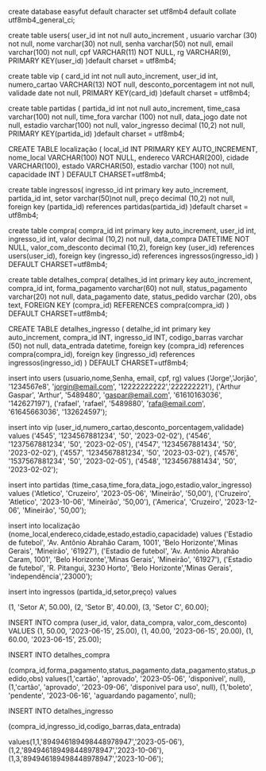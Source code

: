 create database easyfut
default character set utf8mb4
default collate utf8mb4_general_ci;

create table users(
user_id int not null auto_increment ,
usuario varchar (30) not null,
nome varchar(30) not null,
senha varchar(50) not null,
email varchar(100) not null,
cpf VARCHAR(11) NOT NULL,
rg VARCHAR(9),
PRIMARY KEY(user_id) 
)default charset = utf8mb4;

create table vip (
card_id int not null auto_increment,
user_id int,
numero_cartao VARCHAR(13) NOT null,
desconto_porcentagem int not null,
validade date not null,
PRIMARY KEY(card_id)
)default charset = utf8mb4;

create table partidas (
partida_id int not null auto_increment,
time_casa varchar(100) not null,
time_fora varchar (100) not null,
data_jogo date not null,
estadio varchar(100) not null,
valor_ingresso decimal (10,2) not null,
PRIMARY KEY(partida_id)
)default charset = utf8mb4;

CREATE TABLE localização (
  local_id INT PRIMARY KEY AUTO_INCREMENT,
  nome_local VARCHAR(100) NOT NULL,
  endereco VARCHAR(200),
  cidade VARCHAR(100),
  estado VARCHAR(50),
  estadio varchar (100) not null,
  capacidade INT
) DEFAULT CHARSET=utf8mb4;

create table ingressos(
ingresso_id int primary key auto_increment,
partida_id int,
setor varchar(50)not null,
preço decimal (10,2) not null,
foreign key (partida_id) references partidas(partida_id)
)default charset = utf8mb4;

create table compra(
compra_id int primary key auto_increment,
user_id int,
ingresso_id int,
valor decimal (10,2) not null,
data_compra DATETIME NOT NULL,
valor_com_desconto decimal (10,2),
  foreign key (user_id) references users(user_id),
  foreign key (ingresso_id) references ingressos(ingresso_id)
) DEFAULT CHARSET=utf8mb4;

create table detalhes_compra(
detalhes_id int primary key auto_increment,
compra_id int,
forma_pagamento varchar(60) not null,
status_pagamento varchar(20) not null,
data_pagamento date,
status_pedido varchar (20), 
obs text,
FOREIGN KEY (compra_id) REFERENCES compra(compra_id)
) DEFAULT CHARSET=utf8mb4;

CREATE TABLE detalhes_ingresso (
  detalhe_id int primary key auto_increment,
  compra_id INT,
  ingresso_id INT,
  codigo_barras varchar (50) not null,
  data_entrada datetime,
  foreign key (compra_id) references compra(compra_id),
  foreign key (ingresso_id) references ingressos(ingresso_id)
) DEFAULT CHARSET=utf8mb4;

insert into users
(usuario,nome,Senha, email, cpf, rg)
values
('Jorge','Jorjão', '1234567e8',	'jorgin@email.com',	'12222222222','222222221'),
('Arthur Gaspar', 'Arthur', '5489480', 'gaspar@email.com', '61610163036', '142627197'),
('rafael', 'rafael', '5489880', 'rafa@email.com', '61645663036', '132624597');



insert into vip 
(user_id,numero_cartao,desconto_porcentagem,validade)
values
('4545', '1234567881234', '50', '2023-02-02'),
('4546', '1237567881234', '50', '2023-02-05'),
('4547', '1234567881434', '50', '2023-02-02'),
('4557', '1234567881234', '50', '2023-03-02'),
('4576', '1537567881234', '50', '2023-02-05'),
('4548', '1234567881434', '50', '2023-02-02');

insert into partidas
(time_casa,time_fora,data_jogo,estadio,valor_ingresso)
values
('Atletico', 'Cruzeiro', '2023-05-06', 'Mineirão', '50,00'),
('Cruzeiro', 'Atletico', '2023-10-06', 'Mineirão', '50,00'),
('America', 'Cruzeiro', '2023-12-06', 'Mineirão', '50,00');


insert into localização
(nome_local,endereco,cidade,estado,estadio,capacidade)
values
('Estadio de futebol', 'Av. Antônio Abrahão Caram, 1001', 'Belo Horizonte','Minas Gerais', 'Mineirão', '61927'),
('Estadio de futebol', 'Av. Antônio Abrahão Caram, 1001', 'Belo Horizonte','Minas Gerais', 'Mineirão', '61927'),
('Estadio de futebol', 'R. Pitangui, 3230  Horto', 'Belo Horizonte','Minas Gerais', 'independência','23000');

insert into ingressos
(partida_id,setor,preço)
values

(1, 'Setor A', 50.00),
(2, 'Setor B', 40.00),
(3, 'Setor C', 60.00);


INSERT INTO compra (user_id, valor, data_compra, valor_com_desconto)
VALUES 
(1, 50.00, '2023-06-15', 25.00),
(1, 40.00, '2023-06-15', 20.00),
(1, 60.00, '2023-06-15', 25.00);


INSERT INTO detalhes_compra 

(compra_id,forma_pagamento,status_pagamento,data_pagamento,status_pedido,obs)
values(1,'cartão', 'aprovado', '2023-05-06', 'disponivel', null),
(1,'cartão', 'aprovado', '2023-09-06', 'disponivel para uso', null),
(1,'boleto', 'pendente', '2023-06-16', 'aguardando pagamento', null);

INSERT INTO detalhes_ingresso

(compra_id,ingresso_id,codigo_barras,data_entrada)

values(1,1,'894946189498448978947','2023-05-06'),
      (1,2,'894946189498448978947','2023-10-06'),
      (1,3,'894946189498448978947','2023-10-06');
